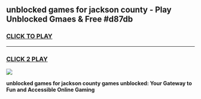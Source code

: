 
## unblocked games for jackson county - Play Unblocked Gmaes & Free #d87db
<h3>
<a href="https://news.freeplayer.one?title=unblocked_games_for_jackson_county&ref=24F">CLICK TO PLAY</a></h3>
<hr>

<h3>
<a href="https://news.freeplayer.one?title=unblocked_games_for_jackson_county&ref=24F">CLICK 2 PLAY</a>
  
</h3>

<a href="https://news.freeplayer.one?title=unblocked_games_for_jackson_county&ref=24F/"><img src="https://clearcache.store/games.png"></a>


**unblocked games for jackson county games unblocked: Your Gateway to Fun and Accessible Online Gaming**
